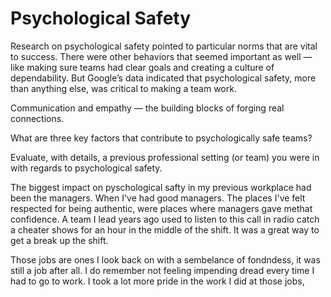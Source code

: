 # Psychological Safety

Research on psychological safety pointed to particular norms that are vital to success. There were other behaviors that seemed important as well — like making sure teams had clear goals and creating a culture of dependability. But Google’s data indicated that psychological safety, more than anything else, was critical to making a team work.

Communication and empathy — the building blocks of forging real connections.

What are three key factors that contribute to psychologically safe teams?

Evaluate, with details, a previous professional setting (or team) you were in with regards to psychological safety.

The biggest impact on pyschological safty in my previous workplace had been the managers. When I've had good managers. The places I've felt respected for being authentic, were places where managers gave methat confidence. A team I lead years ago used to listen to this call in radio catch a cheater shows for an hour in the middle of the shift. It was a great way to get a break up the shift. 

Those jobs are ones I look back on with a sembelance of fondndess, it was still a job after all. I do remember not feeling impending dread every time I had to go to work. I took a lot more pride in the work I did at those jobs,